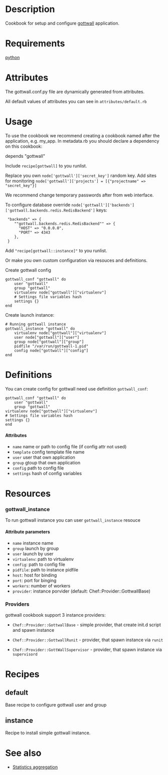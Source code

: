 Description
===========

Cookbook for setup and configure [gottwall](http://github.com/gottwall/gottwall) application.

Requirements
============

[python](https://github.com/opscode-cookbooks/python)

Attributes
==========

The gottwall.conf.py file are dynamically generated from attributes.

All default values of attributes you can see in `attributes/default.rb`


Usage
=====
To use the cookbook we recommend creating a cookbook named after the application, e.g. my_app.
In metadata.rb you should declare a dependency on this cookbook:

depends "gottwall"

Include ``recipe[gottwall]`` to you runlist.

Replace you own ``node['gottwall']['secret_key']`` random key.
Add sites for monitoring ``node['gottwall']['projects'] = [{"projectname" => "secret_key"}]``

We recommend change temporary passwords after from web interface.

To configure database override ``node['gottwall']['backends']['gottwall.backends.redis.RedisBackend']`` keys:

     "backends" => {
        ""gottwall.backends.redis.RedisBackend"" => {
          "HOST" => "0.0.0.0",
          "PORT" => 4343
        },
     }

Add ``"recipe[gottwall::instance]"`` to you runlist.

Or make you own custom configuration via resouces and definitions.

Create gottwall config

    gottwall_conf "gottwall" do
        user "gottwall"
        group "gottwall"
        virtualenv node["gottwall"]["virtualenv"]
        # Settings file variables hash
        settings {}
    end

Create launch instance:

    # Running gottwall instance
    gottwall_instance "gottwall" do
        virtualenv node["gottwall"]["virtualenv"]
        user node["gottwall"]["user"]
        group node["gottwall"]["group"]
        pidfile "/var/run/gottwall-1.pid"
        config node["gottwall"]["config"]
    end


Definitions
===========

You can create config for gottwall need use definition ``gottwall_conf``:

    gottwall_conf "gottwall" do
        user "gottwall"
        group "gottwall"
	virtualenv node["gottwall"]["virtualenv"]
	# Settings file variables hash
	settings {}
    end

#### Attributes

- ``name`` name or path to config file (if config attr not used)
- ``template`` config template file name
- ``user`` user that own application
- ``group`` gtoup that own application
- ``config`` path to config file
- ``settings`` hash of config variables

Resources
=========

### gottwall_instance

To run gottwall instance you can user ``gottwall_instance`` resouce

#### Attribute parameters

- ``name`` instance name
- ``group`` launch by group
- ``user`` launch by user
- ``virtualenv``: path to virtualenv
- ``config``: path to config file
- ``pidfile``: path to instance pidfile
- ``host``: host for binding
- ``port``: port for binging
- ``workers``: number of workers
- ``provider``: instance porvider (default: Chef::Provider::GottwallBase)

### Providers

gottwall cookbook support 3 instance providers:

- ``Chef::Provider::GottwallBase`` - simple provider, that create init.d script and spawn instance

- ``Chef::Provider::GottwallRunit`` - provider, that spawn instance via ``runit``

- ``Chef::Provider::GottWallSupervisor`` - provider, that spawn instance via ``supervisord``


Recipes
=======

default
-------

Base recipe to configure gottwall user and group

instance
--------

Recipe to install simple gottwall instance.


See also
========

- [Statistics aggregation](https://github.com/gottwall/)